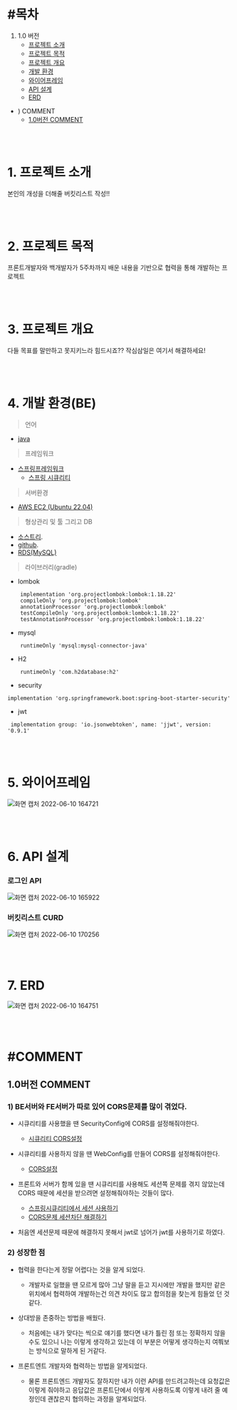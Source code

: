 # #목차
1) 1.0 버전
   - [프로젝트 소개](#1-프로젝트-소개)
   - [프로젝트 목적](#2-프로젝트-목적)
   - [프로젝트 개요](#3-프로젝트-개요)
   - [개발 환경](#4-개발-환경be)
   - [와이어프레임](#5-와이어프레임)
   - [API 설계](#6-api-설계)
   - [ERD](#7-erd)

* ) COMMENT
   - [1.0버전 COMMENT](#10버전-comment)

<br>
<br>

# 1. 프로젝트 소개

본인의 개성을 더해줄 버킷리스트 작성!!

<br>
<br>

# 2. 프로젝트 목적

프론트개발자와 백개발자가 5주차까지 배운 내용을 기반으로 협력을 통해 개발하는 프로젝트

<br>
<br>

# 3. 프로젝트 개요

다들 목표를 말만하고 못지키느라 힘드시죠?? 작심삼일은 여기서 해결하세요!

<br>
<br>

# 4. 개발 환경(BE)  
> 언어
- [java](https://github.com/whitewise95/TIL/tree/main/Java)
  
> 프레임워크
- [스프링프레임워크](https://github.com/whitewise95/TIL/tree/main/Java/Spring)
  - [스프링 시큐리티](https://github.com/whitewise95/TIL/tree/main/Java/Spring/SpringSecurity)
  
> 서버환경
-  [AWS EC2 (Ubuntu 22.04)](https://github.com/whitewise95/TIL/tree/main/AWS/EC2)
  
> 형상관리 및 툴 그리고 DB
- [소스트리](https://www.sourcetreeapp.com/).
- [github](https://github.com/whitewise95).
- [RDS(MySQL)](https://github.com/whitewise95/TIL/tree/main/AWS/RDS)

> 라이브러리(gradle)
- lombok
```
    implementation 'org.projectlombok:lombok:1.18.22'
    compileOnly 'org.projectlombok:lombok'
    annotationProcessor 'org.projectlombok:lombok'
    testCompileOnly 'org.projectlombok:lombok:1.18.22'
    testAnnotationProcessor 'org.projectlombok:lombok:1.18.22'
```
- mysql
```
    runtimeOnly 'mysql:mysql-connector-java'
```
- H2
```
    runtimeOnly 'com.h2database:h2'
```
- security
```
implementation 'org.springframework.boot:spring-boot-starter-security'
```
- jwt
```
 implementation group: 'io.jsonwebtoken', name: 'jjwt', version: '0.9.1'
```
  
<br>
<br>


# 5. 와이어프레임

![화면 캡처 2022-06-10 164721](https://user-images.githubusercontent.com/81284265/173017207-b5c4bb29-da04-4b69-b7bf-ffcf3ef53c45.png)

<br>
<br>

# 6. API 설계
### 로그인 API  

![화면 캡처 2022-06-10 165922](https://user-images.githubusercontent.com/81284265/173019366-60bfcff1-3ff1-4eca-bce1-733fd1dc3a72.png)  

### 버킷리스트 CURD
![화면 캡처 2022-06-10 170256](https://user-images.githubusercontent.com/81284265/173020012-c9b1acba-ab3d-49bf-b387-3e368f01798a.png)

<br>
<br>

# 7. ERD
![화면 캡처 2022-06-10 164751](https://user-images.githubusercontent.com/81284265/173017171-f9becb62-d4ba-48a1-bbda-5d4f3349e404.png)

<br>
<br>


# #COMMENT
## 1.0버전 COMMENT

### 1) BE서버와 FE서버가 따로 있어 CORS문제를 많이 겪었다. 
- 시큐리티를 사용했을 땐 SecurityConfig에 CORS를 설정해줘야한다.
  - [시큐리티 CORS설정](https://github.com/whitewise95/TIL/blob/main/Java/Spring/SpringSecurity/%EC%8A%A4%ED%94%84%EB%A7%81%EC%8B%9C%ED%81%90%EB%A6%AC%ED%8B%B0%20CORS%EC%84%A4%EC%A0%95.md)
- 시큐리티를 사용하지 않을 땐 WebConfig를 만들어 CORS를 설정해줘야한다.
  - [CORS설정](https://github.com/whitewise95/TIL/blob/main/Java/Spring/%EC%8A%A4%ED%94%84%EB%A7%81%EB%B6%80%ED%8A%B8%20CORS%20%EC%84%A4%EC%A0%95.md) 
- 프론트와 서버가 함께 있을 땐 시큐리티를 사용해도 세션쪽 문제를 겪지 않았는데 CORS 때문에 세션을 받으려면 설정해줘야하는 것들이 많다.
  - [스프링시큐리티에서 세션 사용하기](https://github.com/whitewise95/TIL/blob/main/Java/Spring/SpringSecurity/%EC%8A%A4%ED%94%84%EB%A7%81%EC%8B%9C%ED%81%90%EB%A6%AC%ED%8B%B0%20%EC%84%B8%EC%85%98%20%EC%9D%B4%EC%9A%A9%ED%95%98%EA%B8%B0.md) 
  - [CORS문제 세션차단 해결하기](https://github.com/whitewise95/TIL/blob/main/Java/Spring/SpringSecurity/%EC%8A%A4%ED%94%84%EB%A7%81%EC%8B%9C%ED%81%90%EB%A6%AC%ED%8B%B0%EC%97%90%EC%84%9C%20%EC%84%B8%EC%85%98%EC%B0%A8%EB%8B%A8%20%20CORS%20%EB%AC%B8%EC%A0%9C%20%ED%95%B4%EA%B2%B0%ED%95%98%EA%B8%B0.md)

- 처음엔 세션문제 때문에 해결하지 못해서 jwt로 넘어가 jwt를 사용하기로 하였다.

### 2) 성장한 점 
- 협력을 한다는게 정말 어렵다는 것을 알게 되었다. 
  - 개발자로 일했을 땐 모르게 많아 그냥 말을 듣고 지시에만 개발을 했지만 같은 위치에서 협력하여 개발하는건 의견 차이도 많고 합의점을 찾는게 힘들었 던 것 같다.
- 상대방을 존중하는 방법을 배웠다.
  - 처음에는 내가 맞다는 씩으로 얘기를 했다면 내가 틀린 점 또는 정확하지 않을 수도 있으니 나는 이렇게 생각하고 있는데 이 부분은 어떻게 생각하는지 여쭤보는 방식으로 말하게 된 거같다.

- 프론트엔트 개발자와 협력하는 방법을 알게되었다.
  - 물론 프론트엔드 개발자도 잘하지만 내가 이런 API를 만드려고하는데 요청값은 이렇게 줘야하고 응답값은 프론트단에서 이렇게 사용하도록 이렇게 내려 줄 예정인데 괜찮은지 협의하는 과정을 알게되었다.
 
